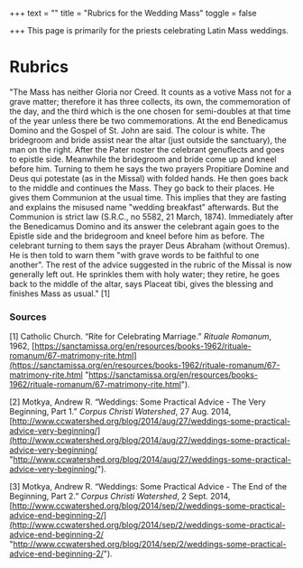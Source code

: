 +++
text = ""
title = "Rubrics for the Wedding Mass"
toggle = false

+++
This page is primarily for the priests celebrating Latin Mass weddings.

# Rubrics

"The Mass has neither Gloria nor Creed. It counts as a votive Mass not for a grave matter; therefore it has three collects, its own, the commemoration of the day, and the third which is the one chosen for semi-doubles at that time of the year unless there be two commemorations. At the end Benedicamus Domino and the Gospel of St. John are said. The colour is white. The bridegroom and bride assist near the altar (just outside the sanctuary), the man on the right. After the Pater noster the celebrant genuflects and goes to epistle side. Meanwhile the bridegroom and bride come up and kneel before him. Turning to them he says the two prayers Propitiare Domine and Deus qui potestate (as in the Missal) with folded hands. He then goes back to the middle and continues the Mass. They go back to their places. He gives them Communion at the usual time. This implies that they are fasting and explains the misused name "wedding breakfast" afterwards. But the Communion is strict law (S.R.C., no 5582, 21 March, 1874). Immediately after the Benedicamus Domino and its answer the celebrant again goes to the Epistle side and the bridegroom and kneel before him as before. The celebrant turning to them says the prayer Deus Abraham (without Oremus). He is then told to warn them "with grave words to be faithful to one another". The rest of the advice suggested in the rubric of the Missal is now generally left out. He sprinkles them with holy water; they retire, he goes back to the middle of the altar, says Placeat tibi, gives the blessing and finishes Mass as usual." \[1\]

### Sources

\[1\] Catholic Church. “Rite for Celebrating Marriage.” _Rituale Romanum_, 1962, [https://sanctamissa.org/en/resources/books-1962/rituale-romanum/67-matrimony-rite.html](https://sanctamissa.org/en/resources/books-1962/rituale-romanum/67-matrimony-rite.html "https://sanctamissa.org/en/resources/books-1962/rituale-romanum/67-matrimony-rite.html").

\[2\] Motkya, Andrew R. “Weddings: Some Practical Advice - The Very Beginning, Part 1.” _Corpus Christi Watershed_, 27 Aug. 2014, [http://www.ccwatershed.org/blog/2014/aug/27/weddings-some-practical-advice-very-beginning/](http://www.ccwatershed.org/blog/2014/aug/27/weddings-some-practical-advice-very-beginning/ "http://www.ccwatershed.org/blog/2014/aug/27/weddings-some-practical-advice-very-beginning/").

\[3\] Motkya, Andrew R. “Weddings: Some Practical Advice - The End of the Beginning, Part 2.” _Corpus Christi Watershed_, 2 Sept. 2014, [http://www.ccwatershed.org/blog/2014/sep/2/weddings-some-practical-advice-end-beginning-2/](http://www.ccwatershed.org/blog/2014/sep/2/weddings-some-practical-advice-end-beginning-2/ "http://www.ccwatershed.org/blog/2014/sep/2/weddings-some-practical-advice-end-beginning-2/").
